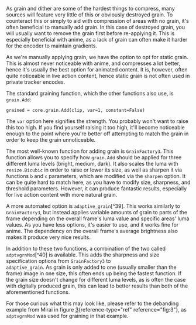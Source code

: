 As grain and dither are some of the hardest things to compress, many
sources will feature very little of this or obviously destroyed grain.
To counteract this or simply to aid with compression of areas with no
grain, it's often beneficial to manually add grain. In this case of
destroyed grain, you will usually want to remove the grain first before
re-applying it. This is especially beneficial with anime, as a lack of
grain can often make it harder for the encoder to maintain gradients.

As we're manually applying grain, we have the option to opt for static
grain. This is almost never noticeable with anime, and compresses a lot
better, hence it's usually the best option for animated content. It is,
however, often quite noticeable in live action content, hence static
grain is not often used in private tracker encodes.

The standard graining function, which the other functions also use, is
`grain.Add`:

    grained = core.grain.Add(clip, var=1, constant=False)

The `var` option here signifies the strength. You probably won't want to
raise this too high. If you find yourself raising it too high, it'll
become noticeable enough to the point where you're better off attempting
to match the grain in order to keep the grain unnoticeable.

The most well-known function for adding grain is `GrainFactory3`. This
function allows you to specify how `grain.Add` should be applied for
three different luma levels (bright, medium, dark). It also scales the
luma with `resize.Bicubic` in order to raise or lower its size, as well
as sharpen it via functions `b` and `c` parameters, which are modified
via the `sharpen` option. It can be quite hard to match here, as you
have to modify size, sharpness, and threshold parameters. However, it
can produce fantastic results, especially for live action content with
more natural grain.

A more automated option is `adaptive_grain`[^39]. This works similarly
to `GrainFactory3`, but instead applies variable amounts of grain to
parts of the frame depending on the overall frame's luma value and
specific areas' luma values. As you have less options, it's easier to
use, and it works fine for anime. The dependency on the overall frame's
average brightness also makes it produce very nice results.

In addition to these two functions, a combination of the two called
`adptvgrnMod`[^40] is available. This adds the sharpness and size
specification options from `GrainFactory3` to\
`adaptive_grain`. As grain is only added to one (usually smaller than
the frame) image in one size, this often ends up being the fastest
function. If the grain size doesn't change for different luma levels, as
is often the case with digitally produced grain, this can lead to better
results than both of the aforementioned functions.

For those curious what this may look like, please refer to the debanding
example from Mirai in figure [3](#fig:3){reference-type="ref"
reference="fig:3"}, as `adptvgrnMod` was used for graining in that
example.

